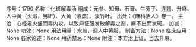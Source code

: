 序号：1790
名称：化斑解毒汤
组成：元参、知母、石膏、牛蒡子、连翘、升麻、人中黄（火煅，另研）、大黄（酒蒸）、淡竹叶。
出处：《麻科活人》卷一。
主治：心经君火盛而毒内攻，以致麻证服发散解毒之剂，麻不出而发斑。
加减：None
功效：None
用法用量：水煎，调人中黄服。
制备方法：None
临床应用：None
各家论述：None
用药禁忌：None
附注：本方治上证，当去升麻。

